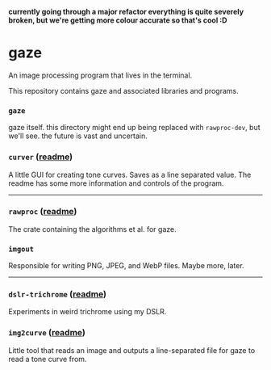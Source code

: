 **currently going through a major refactor everything is quite severely broken, but we're getting more colour accurate so that's cool :D**

# gaze
An image processing program that lives in the terminal.

This repository contains gaze and associated libraries and programs.

### `gaze`
gaze itself. this directory might end up being replaced with `rawproc-dev`, but we'll see. the future is vast and uncertain.

### `curver` ([readme](curver/README.md))
A little GUI for creating tone curves. Saves as a line separated value. The readme has some more information and controls of the program.

---

### `rawproc` ([readme](rawproc/README.md))
The crate containing the algorithms et al. for gaze.

### `imgout`
Responsible for writing PNG, JPEG, and WebP files. Maybe more, later.

---

### `dslr-trichrome` ([readme](dslr-trichrome/README.md))
Experiments in weird trichrome using my DSLR.

### `img2curve` ([readme](img2curve/README.md))
Little tool that reads an image and outputs a line-separated file for gaze to read a tone curve from.
